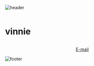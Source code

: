 ![header](https://user-images.githubusercontent.com/53189968/142773416-d1f49b96-3e5d-4061-a5b3-28ed235262b0.png)

<h1 style="display: inline-block; border: none" align="center">vinnie</h1>
<a href="mailto:me@vinn.fun"><p align="center">E-mail</p></a>

![footer](https://user-images.githubusercontent.com/53189968/142773429-47a4588d-0afd-4e22-aacb-179814f8c99f.png)
